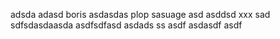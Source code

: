 adsda
adasd
boris
asdasdas
plop
sasuage
asd
asddsd
xxx
sad
sdfsdasdaasda
asdfsdfasd
asdads
ss
asdf
asdasdf
asdf
